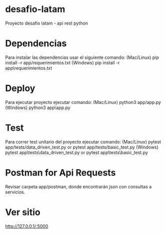 # desafio-latam
Proyecto desafio latam - api rest python

# Dependencias
Para instalar las dependencias usar el siguiente comando:
(Mac/Linux) pip install -r app/requerimientos.txt
(Windows) pip install -r app\requerimientos.txt

# Deploy
Para ejecutar proyecto ejecutar comando:
(Mac/Linux) python3 app/app.py
(Windows) python3 app\app.py

# Test
Para correr test unitario del proyecto ejecutar comando:
(Mac/Linux) pytest app/tests/data_driven_test.py or pytest app/tests/basic_test.py 
(Windows) pytest app\tests\data_driven_test.py or pytest app\tests\basic_test.py 

# Postman for Api Requests
Revisar carpeta app/postman, donde encontrarán json con consultas a servicios.

# Ver sitio
http://127.0.0.1/:5000
